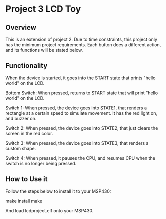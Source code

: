 # Project 3 LCD Toy
## Overview
This is an extension of project 2. Due to time constraints, this project only has the minimum 
project requirements. Each button does a different action, and its functions will be stated below.

## Functionality
When the device is started, it goes into the START state that prints "hello world" on the LCD.

Bottom Switch: When pressed, returns to START state that will print "hello world" on the LCD.

Switch 1: When pressed, the device goes into STATE1, that renders a rectangle at a certain speed to simulate movement. It has the red light on, and buzzer on. 

Switch 2: When pressed, the device goes into STATE2, that just clears the screen in the red color. 

Switch 3: When pressed, the device goes into STATE3, that renders a custom shape. 

Switch 4: When pressed, it pauses the CPU, and resumes CPU when the switch is no longer being pressed. 

## How to Use it
Follow the steps below to install it to your MSP430:

make install
make

And load lcdproject.elf onto your MSP430.
